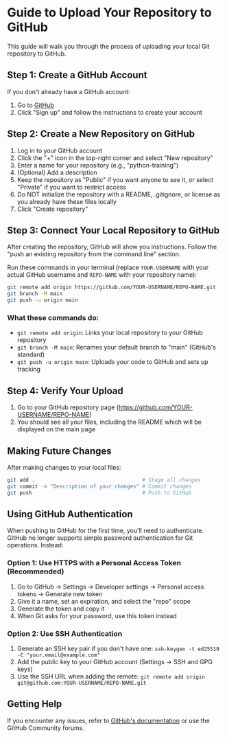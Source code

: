 # Guide to Upload Your Repository to GitHub

This guide will walk you through the process of uploading your local Git repository to GitHub.

## Step 1: Create a GitHub Account

If you don't already have a GitHub account:
1. Go to [GitHub](https://github.com/)
2. Click "Sign up" and follow the instructions to create your account

## Step 2: Create a New Repository on GitHub

1. Log in to your GitHub account
2. Click the "+" icon in the top-right corner and select "New repository"
3. Enter a name for your repository (e.g., "python-training")
4. (Optional) Add a description
5. Keep the repository as "Public" if you want anyone to see it, or select "Private" if you want to restrict access
6. Do NOT initialize the repository with a README, .gitignore, or license as you already have these files locally
7. Click "Create repository"

## Step 3: Connect Your Local Repository to GitHub

After creating the repository, GitHub will show you instructions. Follow the "push an existing repository from the command line" section.

Run these commands in your terminal (replace `YOUR-USERNAME` with your actual GitHub username and `REPO-NAME` with your repository name):

```bash
git remote add origin https://github.com/YOUR-USERNAME/REPO-NAME.git
git branch -M main
git push -u origin main
```

### What these commands do:
- `git remote add origin`: Links your local repository to your GitHub repository
- `git branch -M main`: Renames your default branch to "main" (GitHub's standard)
- `git push -u origin main`: Uploads your code to GitHub and sets up tracking

## Step 4: Verify Your Upload

1. Go to your GitHub repository page (https://github.com/YOUR-USERNAME/REPO-NAME)
2. You should see all your files, including the README which will be displayed on the main page

## Making Future Changes

After making changes to your local files:

```bash
git add .                                   # Stage all changes
git commit -m "Description of your changes" # Commit changes
git push                                    # Push to GitHub
```

## Using GitHub Authentication

When pushing to GitHub for the first time, you'll need to authenticate. GitHub no longer supports simple password authentication for Git operations. Instead:

### Option 1: Use HTTPS with a Personal Access Token (Recommended)
1. Go to GitHub → Settings → Developer settings → Personal access tokens → Generate new token
2. Give it a name, set an expiration, and select the "repo" scope
3. Generate the token and copy it
4. When Git asks for your password, use this token instead

### Option 2: Use SSH Authentication
1. Generate an SSH key pair if you don't have one: `ssh-keygen -t ed25519 -C "your.email@example.com"`
2. Add the public key to your GitHub account (Settings → SSH and GPG keys)
3. Use the SSH URL when adding the remote: `git remote add origin git@github.com:YOUR-USERNAME/REPO-NAME.git`

## Getting Help

If you encounter any issues, refer to [GitHub's documentation](https://docs.github.com/en) or use the GitHub Community forums.